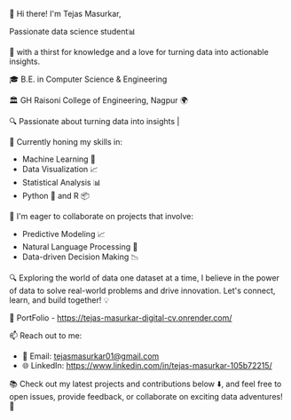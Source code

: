 👋 Hi there! I'm Tejas Masurkar, 

Passionate data science student📊

🔬 with a thirst for knowledge and a love for turning data into actionable insights.
 
🎓 B.E. in Computer Science & Engineering

🏛️ GH Raisoni College of Engineering, Nagpur 🌍

🔍 Passionate about turning data into insights | 

🧠 Currently honing my skills in:
- Machine Learning 🤖
- Data Visualization 📈
- Statistical Analysis 📊
- Python 🐍 and R 📦

💼 I'm eager to collaborate on projects that involve:
- Predictive Modeling 📈
- Natural Language Processing 📜
- Data-driven Decision Making 📉

🔍 Exploring the world of data one dataset at a time, I believe in the power of data to solve real-world problems and drive innovation. Let's connect, learn, and build together! 💡

📑 PortFolio - https://tejas-masurkar-digital-cv.onrender.com/

📫 Reach out to me:
- 📧 Email: tejasmasurkar01@gmail.com
- 🌐 LinkedIn: https://www.linkedin.com/in/tejas-masurkar-105b72215/

📚 Check out my latest projects and contributions below ⬇️, and feel free to open issues, provide feedback, or collaborate on exciting data adventures! 🚀
